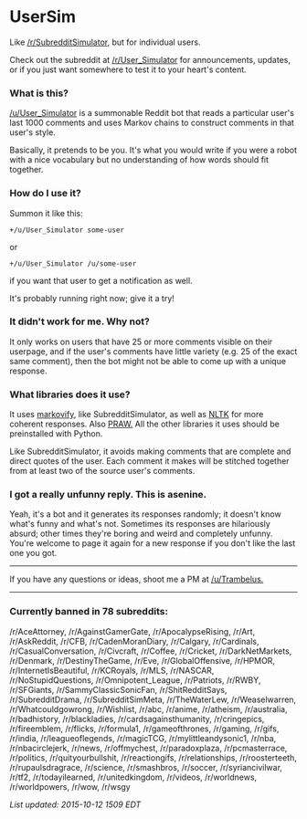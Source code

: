 # UserSim
Like [/r/SubredditSimulator,](http://www.reddit.com/r/SubredditSimulator) but for individual users.

Check out the subreddit at [/r/User_Simulator](http://www.reddit.com/r/User_Simulator) for announcements, updates, or if you just want somewhere to test it to your heart's content.

### What is this?

[/u/User_Simulator](http://www.reddit.com/user/User_Simulator) is a summonable Reddit bot that reads a particular user's last 1000 comments and uses Markov chains to construct comments in that user's style.

Basically, it pretends to be you. It's what you would write if you were a robot with a nice vocabulary but no understanding of how words should fit together.

### How do I use it?

Summon it like this:

    +/u/User_Simulator some-user
  
or

    +/u/User_Simulator /u/some-user
  
if you want that user to get a notification as well.

It's probably running right now; give it a try!

### It didn't work for me. Why not?

It only works on users that have 25 or more comments visible on their userpage, and if the user's comments have little variety (e.g. 25 of the exact same comment), then the bot might not be able to come up with a unique response.

### What libraries does it use?

It uses [markovify](https://github.com/jsvine/markovify), like SubredditSimulator, as well as [NLTK](http://www.nltk.org/) for more coherent responses. Also [PRAW.](https://praw.readthedocs.org/en/v3.1.0/) All the other libraries it uses should be preinstalled with Python.

Like SubredditSimulator, it avoids making comments that are complete and direct quotes of the user. Each comment it makes will be stitched together from at least two of the source user's comments.


### I got a really unfunny reply. This is asenine.

Yeah, it's a bot and it generates its responses randomly; it doesn't know what's funny and what's not. Sometimes its responses are hilariously absurd; other times they're boring and weird and completely unfunny. You're welcome to page it again for a new response if you don't like the last one you got.

-----

If you have any questions or ideas, shoot me a PM at [/u/Trambelus.](https://www.reddit.com/message/compose/?to=trambelus)

-----

### Currently banned in 78 subreddits:

/r/AceAttorney, /r/AgainstGamerGate, /r/ApocalypseRising, /r/Art, /r/AskReddit, /r/CFB, /r/CadenMoranDiary, /r/Calgary, /r/Cardinals, /r/CasualConversation, /r/Civcraft, /r/Coffee, /r/Cricket, /r/DarkNetMarkets, /r/Denmark, /r/DestinyTheGame, /r/Eve, /r/GlobalOffensive, /r/HPMOR, /r/InternetIsBeautiful, /r/KCRoyals, /r/MLS, /r/NASCAR, /r/NoStupidQuestions, /r/Omnipotent_League, /r/Patriots, /r/RWBY, /r/SFGiants, /r/SammyClassicSonicFan, /r/ShitRedditSays, /r/SubredditDrama, /r/SubredditSimMeta, /r/TheWaterLew, /r/Weaselwarren, /r/Whatcouldgowrong, /r/Wishlist, /r/abc, /r/anime, /r/atheism, /r/australia, /r/badhistory, /r/blackladies, /r/cardsagainsthumanity, /r/cringepics, /r/fireemblem, /r/flicks, /r/formula1, /r/gameofthrones, /r/gaming, /r/gifs, /r/india, /r/leagueoflegends, /r/magicTCG, /r/mylittleandysonic1, /r/nba, /r/nbacirclejerk, /r/news, /r/offmychest, /r/paradoxplaza, /r/pcmasterrace, /r/politics, /r/quityourbullshit, /r/reactiongifs, /r/relationships, /r/roosterteeth, /r/rupaulsdragrace, /r/science, /r/smashbros, /r/soccer, /r/syriancivilwar, /r/tf2, /r/todayilearned, /r/unitedkingdom, /r/videos, /r/worldnews, /r/worldpowers, /r/wow, /r/wsgy

*List updated: 2015-10-12 1509 EDT*
